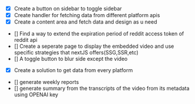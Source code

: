 - [X] Create a button on sidebar to toggle sidebar
- [X] Create handler for fetching data from different platform apis
- [X] Create a content area and fetch data and design as u need
- []  Find a way to extend the expiration period of reddit access token of reddit api 
- [] Create a seperate page to display the embedded video and use specific strategies that nextJS offers(SSG,SSR,etc)
- [] A toggle button to blur side except the video
- [X] Create a solution to get data from every platform
- [] generate weekly reports
- [] generate summary from the transcripts of the video from its metadata using OPENAI key
